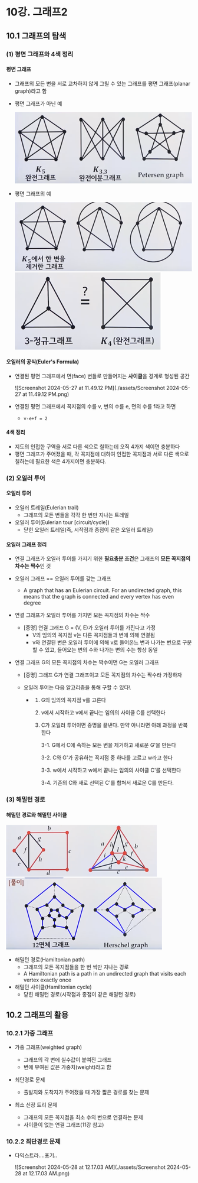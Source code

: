 # 10강. 그래프2

## 10.1 그래프의 탐색

### (1) 평면 그래프와 4색 정리

#### 평면 그래프

- 그래프의 모든 변을 서로 교차하지 않게 그릴 수 있는 그래프를 평면 그래프(planar graph)라고 함

- 평면 그래프가 아닌 예

  <img src="./assets/Screenshot 2024-05-27 at 11.43.15 PM.png" alt="Screenshot 2024-05-27 at 11.43.15 PM" style="zoom:50%;" />

- 평면 그래프의 예

  <img src="./assets/Screenshot 2024-05-27 at 11.45.40 PM.png" alt="Screenshot 2024-05-27 at 11.45.40 PM" style="zoom:50%;" />

  <img src="./assets/Screenshot 2024-05-27 at 11.43.36 PM.png" alt="Screenshot 2024-05-27 at 11.43.36 PM" style="zoom:50%;" />



#### 오일러의 공식(Euler's Formula)

- 연결된 평면 그래프에서 면(face) 변들로 만들어지는 **사이클**을 경계로 형성된 공간

  ![Screenshot 2024-05-27 at 11.49.12 PM](./assets/Screenshot 2024-05-27 at 11.49.12 PM.png)

- 연결된 평면 그래프에서 꼭지점의 수를 v, 변의 수를 e, 면의 수를 f라고 하면
  - `v-e+f = 2`



#### 4색 정리

- 지도의 인접한 구역을 서로 다른 색으로 칠하는데 오직 4가지 색이면 충분하다
- 평면 그래프가 주어졌을 때, 각 꼭지점에 대하여 인접한 꼭지점과 서로 다른 색으로 칠하는데 필요한 색은 4가지이면 충분하다.



### (2) 오일러 투어

#### 오일러 투어

- 오일러 트레일(Eulerian trail) 
  - 그래프의 모든 변들을 각각 한 번만 지나는 트레일
- 오일러 투어(Eulerian tour [circuit/cycle])
  - 닫힌 오일러 트레일(즉, 시작점과 종점이 같은 오일러 트레일)



#### 오일러 그래프 정리

- 연결 그래프가 오일러 투어를 가지기 위한 **필요충분 조건**은 그래프의 **모든 꼭지점의 차수는 짝수**인 것

- 오일러 그래프 == 오일러 투어를 갖는 그래프

  - A graph that has an Eulerian circuit. For an undirected graph, this means that the graph is connected and every vertex has even degree

- 연결 그래프가 오일러 투어를 가지면 모든 꼭지점의 차수는 짝수

  - [증명] 연결 그래프 G = (V, E)가 오일러 투어를 가진다고 가정
    - V의 임의의 꼭지점 v는 다른 꼭지점들과 변에 의해 연결됨
    - v와 연결된 변은 오일러 투어에 의해 v로 들어온느 변과 나가는 변으로 구분할 수 있고, 들어오는 변의 수와 나가는 변의 수는 항상 동일

- 연결 그래프 G의 모든 꼭지점의 차수는 짝수이면 G는 오일러 그래프

  - [증명] 그래프 G가 연결 그래프이고 모든 꼭지점의 차수는 짝수라 가정하자

  - 오일러 투어는 다음 알고리즘을 통해 구할 수 있다\

    - 1. G의 임의의 꼭지점 v를 고른다

      2. v에서 시작하고 v에서 끝나는 임의의 사이클 C를 선택한다

      3. C가 오일러 투어이면 증명을 끝낸다. 만약 아니라면 아래 과정을 반복한다

         3-1. G에서 C에 속하는 모든 변을 제거하고 새로운 G'을 만든다

         3-2. C와 G'가 공유하는 꼭지점 중 하나를 고르고 w라고 한다

         3-3. w에서 시작하고 w에서 끝나는 임의의 사이클 C'를 선택한다

         3-4. 기존의 C와 새로 선택된 C'를 합쳐서 새로운 C를 만든다.



### (3) 해밀턴 경로

#### 해밀턴 경로와 해밀턴 사이클

<img src="./assets/Screenshot 2024-05-28 at 12.07.35 AM.png" alt="Screenshot 2024-05-28 at 12.07.35 AM" style="zoom:50%;" />

<img src="./assets/Screenshot 2024-05-28 at 12.08.16 AM.png" alt="Screenshot 2024-05-28 at 12.08.16 AM" style="zoom:50%;" />

- 해밀턴 경로(Hamiltonian path)
  - 그래프의 모든 꼭지점들을 한 번 씩만 지나는 경로
  - A Hamiltonian path is a path in an undirected graph that visits each vertex exactly once
- 해밀턴 사이클(Hamiltonian cycle)
  - 닫힌 해밀턴 경로(시작점과 종점이 같은 해밀턴 경로)



## 10.2 그래프의 활용

### 10.2.1 가중 그래프

- 가중 그래프(weighted graph)
  - 그래프의 각 변에 실수값이 붙여진 그래프
  - 변에 부여된 값은 가중치(weight)라고 함

- 최단경로 문제
  - 출발지와 도착지가 주어졌을 때 가장 짧은 경로를 찾는 문제
- 최소 신장 트리 문제
  - 그래프의 모든 꼭지점을 최소 수의 변으로 연결하는 문제
  - 사이클이 없는 연결 그래프(11강 참고)



### 10.2.2 최단경로 문제

- 다익스트라....포기..

  ![Screenshot 2024-05-28 at 12.17.03 AM](./assets/Screenshot 2024-05-28 at 12.17.03 AM.png)

  



